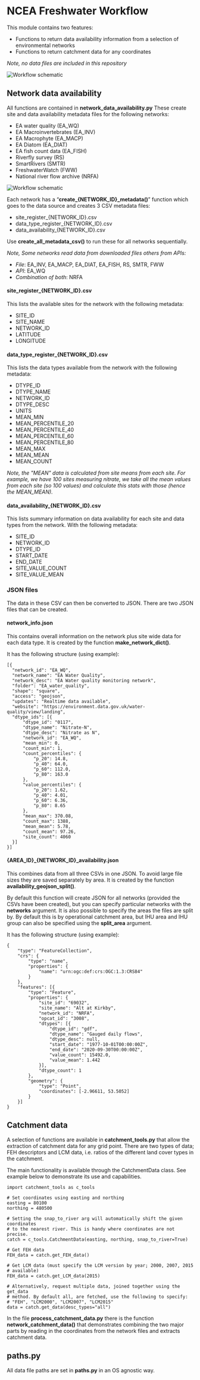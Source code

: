 # NCEA Freshwater Workflow
This module contains two features:
-	Functions to return data availability information from a selection of environmental networks
-	Functions to return catchment data for any coordinates

_Note, no data files are included in this repository_

![Workflow schematic](https://github.com/NERC-CEH/NCEA-Freshwater-Workflow/blob/master/workflow_schematic.png)

## Network data availability
All functions are contained in **network_data_availability.py**
These create site and data availability metadata files for the following networks:

- EA water quality (EA_WQ)
- EA Macroinvertebrates (EA_INV)
- EA Macrophyte (EA_MACP)
- EA Diatom (EA_DIAT)
- EA fish count data (EA_FISH)
- Riverfly survey (RS)
- SmartRivers (SMTR)
- FreshwaterWatch (FWW)
- National river flow archive (NRFA)

![Workflow schematic](https://github.com/NERC-CEH/NCEA-Freshwater-Workflow/blob/master/backend_schematic.png)

Each network has a “**create_{NETWORK_ID}_metadata()**” function which goes to
the data source and creates 3 CSV metadata files:
- site_register_{NETWORK_ID}.csv
- data_type_register_{NETWORK_ID}.csv
- data_availability_{NETWORK_ID}.csv

Use **create_all_metadata_csv()** to run these for all networks sequentially.

_Note, Some networks read data from downloaded files others from APIs:_
- _File_: EA_INV, EA_MACP, EA_DIAT, EA_FISH, RS, SMTR, FWW
- _API_: EA_WQ
- _Combination of both_: NRFA

#### site_register_{NETWORK_ID}.csv
This lists the available sites for the network with the following metadata:
- SITE_ID
- SITE_NAME
- NETWORK_ID
- LATITUDE
- LONGITUDE

#### data_type_register_{NETWORK_ID}.csv
This lists the data types available from the network with the following metadata:

- DTYPE_ID
- DTYPE_NAME
- NETWORK_ID
- DTYPE_DESC
- UNITS
- MEAN_MIN
- MEAN_PERCENTILE_20
- MEAN_PERCENTILE_40
- MEAN_PERCENTILE_60
- MEAN_PERCENTILE_80
- MEAN_MAX
- MEAN_MEAN
- MEAN_COUNT

_Note, the "MEAN" data is calculated from site means from each site. For example,
we have 100 sites measuring nitrate, we take all the mean values from each site
(so 100 values) and calculate this stats with those (hence the MEAN_MEAN)._

#### data_availability_{NETWORK_ID}.csv
This lists summary information on data availability for each site and data types
from the network. With the following metadata:

- SITE_ID
- NETWORK_ID
- DTYPE_ID
- START_DATE
- END_DATE
- SITE_VALUE_COUNT
- SITE_VALUE_MEAN

### JSON files
The data in these CSV can then be converted to JSON. There are two JSON files
that can be created.

#### network_info.json
This contains overall information on the network plus site wide data for each
data type.
It is created by the function **make_network_dict()**.

It has the following structure (using example):

    [{
      "network_id": "EA_WQ",
      "network_name": "EA Water Quality",
      "network_desc": "EA Water quality monitoring network",
      "folder": "EA_water_quality",
      "shape": "square",
      "access": "geojson",
      "updates": "Realtime data available",
      "website": "https://environment.data.gov.uk/water-quality/view/landing",
      "dtype_ids": [{
          "dtype_id": "0117",
          "dtype_name": "Nitrate-N",
          "dtype_desc": "Nitrate as N",
          "network_id": "EA_WQ",
          "mean_min": 0,
          "count_min": 1,
          "count_percentiles": {
              "p_20": 14.8,
              "p_40": 64.0,
              "p_60": 112.0,
              "p_80": 163.0
          },
          "value_percentiles": {
              "p_20": 1.62,
              "p_40": 4.01,
              "p_60": 6.36,
              "p_80": 8.65
          },
          "mean_max": 370.08,
          "count_max": 1388,
          "mean_mean": 5.78,
          "count_mean": 97.26,
          "site_count": 4060
      }]
    }]


#### {AREA_ID}_{NETWORK_ID}_availability.json
This combines data from all three CSVs in one JSON. To avoid large file sizes
they are saved separately by area.
It is created by the function **availability_geojson_split()**.

By default this function will create JSON for all networks (provided the CSVs have
been created), but you can specify particular networks with the **networks** argument. It is also possible to specify the areas the files are split by. By default this is by operational catchment
area, but IHU area and IHU group can also be specified using the **split_area** argument.

It has the following structure (using example):

    {
        "type": "FeatureCollection",
        "crs": {
            "type": "name",
            "properties": {
                "name": "urn:ogc:def:crs:OGC:1.3:CRS84"
            }
        },
        "features": [{
            "type": "Feature",
            "properties": {
                "site_id": "69032",
                "site_name": "Alt at Kirkby",
                "network_id": "NRFA",
                "opcat_id": "3008",
                "dtypes": [{
                    "dtype_id": "gdf",
                    "dtype_name": "Gauged daily flows",
                    "dtype_desc": null,
                    "start_date": "1977-10-01T00:00:00Z",
                    "end_date": "2020-09-30T00:00:00Z",
                    "value_count": 15492.0,
                    "value_mean": 1.442
                }],
                "dtype_count": 1
            },
            "geometry": {
                "type": "Point",
                "coordinates": [-2.96611, 53.5052]
            }
        }]
    }

## Catchment data
A selection of functions are available in **catchment_tools.py** that allow the
extraction of catchment data for any grid point. There are two types of data; FEH descriptors and LCM data, i.e. ratios of the different land cover types in the catchment.

The main functionality is available through the CatchmentData class. See example below to demonstrate its use and capabilities.


    import catchment_tools as c_tools

    # Set coordinates using easting and northing
    easting = 80100
    northing = 480500

    # Setting the snap_to_river arg will automatically shift the given coordinates
    # to the nearest river. This is handy where coordinates are not precise.
    catch = c_tools.CatchmentData(easting, northing, snap_to_river=True)

    # Get FEH data
    FEH_data = catch.get_FEH_data()

    # Get LCM data (must specify the LCM version by year; 2000, 2007, 2015
    # available)
    FEH_data = catch.get_LCM_data(2015)

    # Alternatively, request multiple data, joined together using the get_data
    # method. By default all, are fetched, use the following to specify:
    # "FEH", "LCM2000", "LCM2007", "LCM2015"
    data = catch.get_data(desc_types="all")


In the file **process_catchment_data.py** there is the function **network_catchment_data()** that demonstrates combining the two major parts by reading in the coordinates from the network files and extracts catchment data.


## paths.py
All data file paths are set in **paths.py** in an OS agnostic way.
